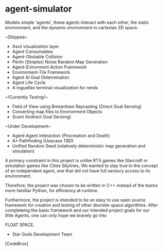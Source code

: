 # agent-simulator
Models simple 'agents', these agents interact with each other, the static environment, and the dynamic environment in cartesian 2D space.

~Shipped~ 
- Ascii visualization layer 
- Agent Consumables 
- Agent-Obstable Collision
- Perlin (Simplex) Noise Random Map Generation 
- Agent-Evironment Action Framework
- Environment-Tile Framework
- Agent AI Goal Determination
- Agent Life Cycle 
- A roguelike terminal visualization for nerds

~!Currently Testing!~
- Field of View using Bresenham Raycasting (Direct Goal Sensing)
- Converting map files to Environment Objects 
- Scent (Indirect Goal Sensing)

~Under Development~
- Agent-Agent Interaction (Procreation and Death)
- A* Pathfinding (Usecase TBD)
- Unified Random Seed (relatively deterministic map generation and simulation)


A primary constraint in this project is unlike RTS games like Starcraft or simulation games like Cities Skylines, 
We wanted to stay true to the concept of an independent agent, one that did not have full sensory access to its environment. 

Therefore, the project was chosen to be written in C++ instead of the teams more familiar Python, for efficiency at runtime. 

Furthermore, the project is intended to be an easy to use open source framework for creation and testing of other discrete-space algorithms. 
After completeing the basic framework and our intended project goals for our little Agents, one can only hope we bravely go into 

FLOAT SPACE.

- Star Gods Development Team 

[CodeBros]

